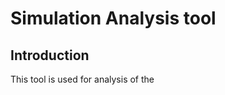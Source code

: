 Simulation Analysis tool
=======================

Introduction
------------
This tool is used for analysis of the 

